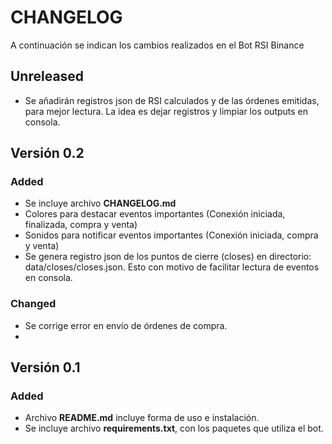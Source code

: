 # CHANGELOG

A continuación se indican los cambios realizados en el Bot RSI Binance

## Unreleased

- Se añadirán registros json de RSI calculados y de las órdenes emitidas, para mejor lectura. La idea es dejar registros y limpiar los outputs en consola.

## Versión 0.2

### Added
- Se incluye archivo **CHANGELOG.md**
- Colores para destacar eventos importantes (Conexión iniciada, finalizada, compra y venta)
- Sonidos para notificar eventos importantes (Conexión iniciada, compra y venta)
- Se genera registro json de los puntos de cierre (closes) en directorio: data/closes/closes.json. Esto con motivo de facilitar lectura de eventos en consola.

### Changed

-  Se corrige error en envío de órdenes de compra.
- 

## Versión 0.1

### Added

- Archivo **README.md** incluye forma de uso e instalación.
- Se incluye archivo **requirements.txt**, con los paquetes que utiliza el bot.